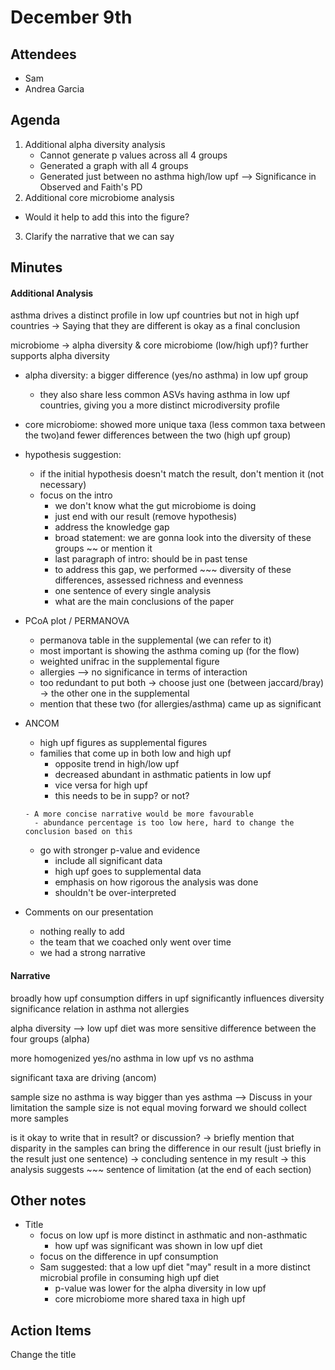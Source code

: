 # December 9th

## Attendees
- Sam
- Andrea Garcia

## Agenda
1) Additional alpha diversity analysis
   - Cannot generate p values across all 4 groups
   - Generated a graph with all 4 groups
   - Generated just between no asthma high/low upf --> Significance in Observed and Faith's PD
2) Additional core microbiome analysis
- Would it help to add this into the figure?
3) Clarify the narrative that we can say 
   
## Minutes
#### Additional Analysis
asthma drives a distinct profile in low upf countries but not in high upf countries
-> Saying that they are different is okay as a final conclusion 

microbiome -> alpha diversity & core microbiome (low/high upf)?
further supports alpha diversity 

- alpha diversity: a bigger difference (yes/no asthma) in low upf group
     - they also share less common ASVs having asthma in low upf countries, giving you a more distinct microdiversity profile

- core microbiome: showed more unique taxa (less common taxa between the two)and fewer differences between the two (high upf group)

- hypothesis suggestion:
     - if the initial hypothesis doesn't match the result, don't mention it (not necessary)
     - focus on the intro
       - we don't know what the gut microbiome is doing
       - just end with our result (remove hypothesis)
       - address the knowledge gap
       - broad statement: we are gonna look into the diversity of these groups ~~ or mention it
       - last paragraph of intro: should be in past tense
       - to address this gap, we performed ~~~ diversity of these differences, assessed richness and evenness
       - one sentence of every single analysis
       - what are the main conclusions of the paper
      
- PCoA plot / PERMANOVA
     - permanova table in the supplemental (we can refer to it)
     - most important is showing the asthma coming up  (for the flow)
     - weighted unifrac in the supplemental figure
     - allergies --> no significance in terms of interaction
     - too redundant to put both -> choose just one (between jaccard/bray) -> the other one in the supplemental
     - mention that these two (for allergies/asthma) came up as significant

- ANCOM
     - high upf figures as supplemental figures
     - families that come up in both low and high upf
          - opposite trend in high/low upf
          - decreased abundant in asthmatic patients in low upf
          - vice versa for high upf
          - this needs to be in supp? or not?
      
      - A more concise narrative would be more favourable
        - abundance percentage is too low here, hard to change the conclusion based on this
  
  - go with stronger p-value and evidence
       - include all significant data 
       - high upf goes to supplemental data
       - emphasis on how rigorous the analysis was done
       - shouldn't be over-interpreted

- Comments on our presentation
     - nothing really to add
     - the team that we coached only went over time
     - we had a strong narrative

#### Narrative
broadly how upf consumption differs in 
upf significantly influences diversity
significance relation in asthma not allergies

alpha diversity --> low upf diet was more sensitive
difference between the four groups (alpha)

more homogenized yes/no asthma in low upf
vs no asthma

significant taxa are driving (ancom)

sample size
no asthma is way bigger than yes asthma 
--> Discuss in your limitation
the sample size is not equal 
moving forward we should collect more samples

is it okay to write that in result? or discussion?
-> briefly mention that disparity in the samples can bring the difference in our result (just briefly in the result just one sentence)
-> concluding sentence in my result -> this analysis suggests ~~~ 
sentence of limitation (at the end of each section) 

## Other notes
- Title
     - focus on low upf is more distinct in asthmatic and non-asthmatic
          - how upf was significant was shown in low upf diet
     - focus on the difference in upf consumption
     - Sam suggested: that a low upf diet "may" result in a more distinct microbial profile in consuming high upf diet
          - p-value was lower for the alpha diversity in low upf
          - core microbiome more shared taxa in high upf 
 
## Action Items
Change the title 
